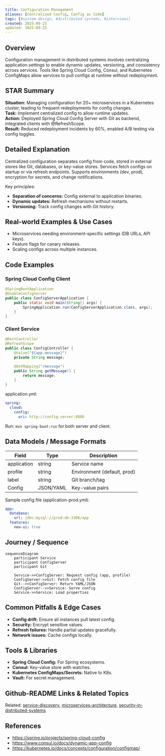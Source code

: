 ```yaml
---
title: Configuration Management
aliases: [Centralized Config, Config as Code]
tags: [#system-design, #distributed-systems, #interviews]
created: 2025-09-25
updated: 2025-09-25
---
```


## Overview
Configuration management in distributed systems involves centralizing application settings to enable dynamic updates, versioning, and consistency across services. Tools like Spring Cloud Config, Consul, and Kubernetes ConfigMaps allow services to pull configs at runtime without redeployment.

## STAR Summary
**Situation:** Managing configuration for 20+ microservices in a Kubernetes cluster, leading to frequent redeployments for config changes.  
**Task:** Implement centralized config to allow runtime updates.  
**Action:** Deployed Spring Cloud Config Server with Git as backend, integrated clients with @RefreshScope.  
**Result:** Reduced redeployment incidents by 60%, enabled A/B testing via config toggles.

## Detailed Explanation
Centralized configuration separates config from code, stored in external stores like Git, databases, or key-value stores. Services fetch configs on startup or via refresh endpoints. Supports environments (dev, prod), encryption for secrets, and change notifications.

Key principles:
- **Separation of concerns:** Config external to application binaries.
- **Dynamic updates:** Refresh mechanisms without restarts.
- **Versioning:** Track config changes with Git history.

## Real-world Examples & Use Cases
- Microservices needing environment-specific settings (DB URLs, API keys).
- Feature flags for canary releases.
- Scaling configs across multiple instances.

## Code Examples
### Spring Cloud Config Client
```java
@SpringBootApplication
@EnableConfigServer
public class ConfigServerApplication {
    public static void main(String[] args) {
        SpringApplication.run(ConfigServerApplication.class, args);
    }
}
```

### Client Service
```java
@RestController
@RefreshScope
public class ConfigController {
    @Value("${app.message}")
    private String message;

    @GetMapping("/message")
    public String getMessage() {
        return message;
    }
}
```

application.yml:
```yaml
spring:
  cloud:
    config:
      uri: http://config-server:8888
```

Run: `mvn spring-boot:run` for both server and client.

## Data Models / Message Formats
| Field | Type | Description |
|-------|------|-------------|
| application | string | Service name |
| profile | string | Environment (default, prod) |
| label | string | Git branch/tag |
| Config | JSON/YAML | Key-value pairs |

Sample config file (application-prod.yml):
```yaml
app:
  database:
    url: jdbc:mysql://prod-db:3306/app
  features:
    new-ui: true
```

## Journey / Sequence
```mermaid
sequenceDiagram
    participant Service
    participant ConfigServer
    participant Git

    Service->>ConfigServer: Request config (app, profile)
    ConfigServer->>Git: Fetch config file
    Git-->>ConfigServer: Return YAML/JSON
    ConfigServer-->>Service: Serve config
    Service->>Service: Load properties
```

## Common Pitfalls & Edge Cases
- **Config drift:** Ensure all instances pull latest config.
- **Security:** Encrypt sensitive values.
- **Refresh failures:** Handle partial updates gracefully.
- **Network issues:** Cache configs locally.

## Tools & Libraries
- **Spring Cloud Config:** For Spring ecosystems.
- **Consul:** Key-value store with watches.
- **Kubernetes ConfigMaps/Secrets:** Native to K8s.
- **Vault:** For secret management.

## Github-README Links & Related Topics
Related: [service-discovery](../service-discovery/), [microservices-architecture](../microservices-architecture/), [security-in-distributed-systems](../security-in-distributed-systems/)

## References
- https://spring.io/projects/spring-cloud-config
- https://www.consul.io/docs/dynamic-app-config
- https://kubernetes.io/docs/concepts/configuration/configmap/